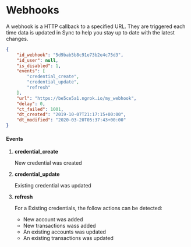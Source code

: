 # Webhooks

A webhook is a HTTP callback to a specified URL. They are triggered each time data is updated in Sync to help you stay up to date with the latest changes.

```json
{
    "id_webhook": "5d9bab5b8c91e73b2e4c75d3",
    "id_user": null,
    "is_disabled": 1,
    "events": [
        "credential_create",
        "credential_update",
        "refresh"
    ],
    "url": "https://be5ce5a1.ngrok.io/my_webhook",
    "delay": 0,
    "ct_failed": 1001,
    "dt_created": "2019-10-07T21:17:15+00:00",
    "dt_modified": "2020-03-20T05:37:43+00:00"
}
```



#### Events

1. **credential_create**

   New credential was created

2. **credential_update**

   Existing credential was updated

3. **refresh** 

   For a Existing credentials, the follow actions can be detected:

   * New account was added
   * New transactions wass added
   * An existing accounts was updated
   * An existing transactions was updated